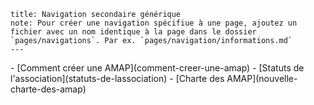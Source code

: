     title: Navigation secondaire générique
    note: Pour créer une navigation spécifiue à une page, ajoutez un fichier avec un nom identique à la page dans le dossier `pages/navigations`. Par ex. `pages/navigation/informations.md`
    ---

<div class="navigation navigation-vertical" markdown=1>
 - [Comment créer une AMAP](comment-creer-une-amap)
 - [Statuts de l'association](statuts-de-lassociation)
 - [Charte des AMAP](nouvelle-charte-des-amap)
</div>
